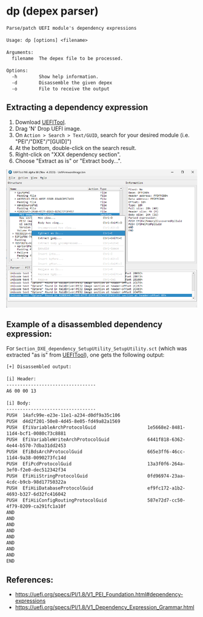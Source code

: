 # dp (depex parser)

```
Parse/patch UEFI module's dependency expressions

Usage: dp [options] <filename>

Arguments:
  filename  The depex file to be processed.

Options:
  -h        Show help information.
  -d        Disassemble the given depex
  -o        File to receive the output
```

## Extracting a dependency expression

1. Download [UEFITool](https://github.com/LongSoft/UEFITool/releases).
2. Drag 'N' Drop UEFI image.
3. On `Action > Search > Text/GUID`, search for your desired module (i.e. "PEI"/"DXE"/"[GUID]")
4. At the bottom, double-click on the search result.
5. Right-click on "XXX dependency section".
6. Choose "Extract as is" or "Extract body...".

![example](./assets/optane-example.png)

## Example of a disassembled dependency expression:

For `Section_DXE_dependency_SetupUtility_SetupUtility.sct` (which was extracted "as is" from [UEFITool](https://github.com/LongSoft/UEFITool/releases)), one gets the following output:

```
[+] Disassembled output:

[i] Header:
---------------------------------
A6 00 00 13

[i] Body:
---------------------------------
PUSH  14afc99e-e23e-11e1-a234-d0df9a35c106
PUSH  d4d2f201-50e8-4d45-8e05-fd49a82a1569
PUSH  EfiVariableArchProtocolGuid                   1e5668e2-8481-11d4-bcf1-0080c73c8881
PUSH  EfiVariableWriteArchProtocolGuid              6441f818-6362-4e44-b570-7dba31dd2453
PUSH  EfiBdsArchProtocolGuid                        665e3ff6-46cc-11d4-9a38-0090273fc14d
PUSH  EfiPcdProtocolGuid                            13a3f0f6-264a-3ef0-f2e0-dec512342f34
PUSH  EfiHiiStringProtocolGuid                      0fd96974-23aa-4cdc-b9cb-98d17750322a
PUSH  EfiHiiDatabaseProtocolGuid                    ef9fc172-a1b2-4693-b327-6d32fc416042
PUSH  EfiHiiConfigRoutingProtocolGuid               587e72d7-cc50-4f79-8209-ca291fc1a10f
AND
AND
AND
AND
AND
AND
AND
AND
END
```

## References:
- https://uefi.org/specs/PI/1.8/V1_PEI_Foundation.html#dependency-expressions
- https://uefi.org/specs/PI/1.8/V1_Dependency_Expression_Grammar.html
